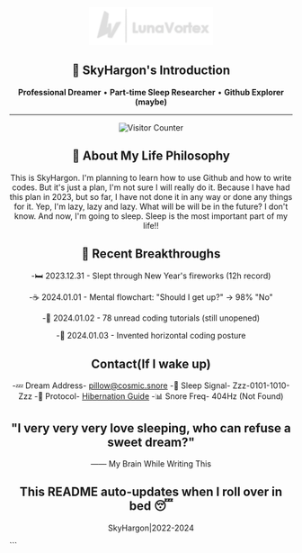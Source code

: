 <div align="center">
  <img src="assets/LH01.png" width="220" alt="LunaVortex">
  
  ## 🌌 SkyHargon's Introduction
  
  **Professional Dreamer** • **Part-time Sleep Researcher** • **Github Explorer (maybe)**
</div>

---

<div align="center">
<img src="https://visitor-badge.laobi.icu/badge?page_id=SkyHargon.SkyHargon" alt="Visitor Counter">

## 🛌 About My Life Philosophy

This is SkyHargon. I'm planning to learn how to use Github and how to write codes. 
But it's just a plan, I'm not sure I will really do it. Because I have had this plan in 2023, 
but so far, I have not done it in any way or done any things for it. 
Yep, I'm lazy, lazy and lazy. What will be will be in the future? I don't know. 
And now, I'm going to sleep. Sleep is the most important part of my life!!

## 🌙 Recent Breakthroughs

-🛏️ 2023.12.31  -  Slept through New Year's fireworks (12h record)

-☕ 2024.01.01  -  Mental flowchart: "Should I get up?" → 98% "No"

-📱 2024.01.02  -  78 unread coding tutorials (still unopened)

-🥱 2024.01.03  -  Invented horizontal coding posture

## Contact(If I wake up)

-💤 Dream Address-  pillow@cosmic.snore
-📶 Sleep Signal-  Zzz-0101-1010-Zzz
-📜 Protocol-   [Hibernation Guide](https://en.wikipedia.org/wiki/Hibernation)
-📊 Snore Freq-  404Hz (Not Found)

## "I very very very love sleeping, who can refuse a sweet dream?"
 —— My Brain While Writing This

## This README auto-updates when I roll over in bed 😴
SkyHargon|2022-2024
</div> ```




